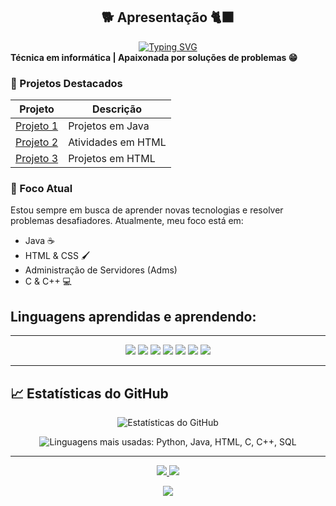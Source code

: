 <section id="apresentacao">
  <h1 align="center"> 🐕 Apresentação 🐈‍⬛</h1>
  <div align="center">
    <a href="https://git.io/typing-svg">
      <img src="https://readme-typing-svg.demolab.com?font=Fira+Code&size=22&pause=1000&color=F75C7E&width=435&lines=Meu+nome+é+Rayane+Sousa+🙃;Sempre+em+busca+de+conhecimento!" alt="Typing SVG" />
    </a>
  </div>
  <b>Técnica em informática | Apaixonada por soluções de problemas 😁</b>
</section>

### 📌 Projetos Destacados

| Projeto        | Descrição                                                   
|----------------|----------------------------------------------|
| [Projeto 1](https://github.com/Ydvtim/CTI-P7-POO-20242-LISTA01) | Projetos em Java        
| [Projeto 2](https://github.com/Ydvtim/Atividades-WEB-I---HTML) | Atividades em HTML 
| [Projeto 3](https://github.com/Ydvtim/Projetos-WEB-I-HTML)| Projetos em HTML

### 🎯 Foco Atual

Estou sempre em busca de aprender novas tecnologias e resolver problemas desafiadores. Atualmente, meu foco está em:
- Java ☕
- HTML & CSS 🖌️
- Administração de Servidores (Adms)
- C & C++ 💻

## Linguagens aprendidas e aprendendo:
---

<div align="center">
  <img src="https://img.shields.io/badge/Python-3776AB?style=for-the-badge&logo=python&logoColor=white"/>
  <img src="https://img.shields.io/badge/Java-007396?style=for-the-badge&logo=java&logoColor=white"/>
  <img src="https://img.shields.io/badge/HTML5-E34F26?style=for-the-badge&logo=html5&logoColor=white"/>
  <img src="https://img.shields.io/badge/CSS-1572B6?style=for-the-badge&logo=css3&logoColor=white"/>
  <img src="https://img.shields.io/badge/SQL-003B57?style=for-the-badge&logo=postgresql&logoColor=white"/>
  <img src="https://img.shields.io/badge/C -00599C?style=for-the-badge&logo=logoColor=white"/>
  <img src="https://img.shields.io/badge/C++-00599C?style=for-the-badge&logo=cplusplus&logoColor=white"/>
</div>

---

## 📈 Estatísticas do GitHub
<p align="center">
  <img src="https://github-readme-stats.vercel.app/api?username=Ydvtim&show_icons=true&hide_title=true&theme=dracula&title_color=ff79c6&icon_color=ff79c6&text_color=ffb6c1&bg_color=282a36" alt="Estatísticas do GitHub" />
</p>
<p align="center">
  <img src="https://github-readme-stats.vercel.app/api/top-langs/?username=Ydvtim&layout=compact&langs_count=5&title_color=000000&text_color=000000&bg_color=ffc0cb" alt="Linguagens mais usadas: Python, Java, HTML, C, C++, SQL" />
</p>

---

<p align="center">
  <a href="mailto: rayanesousa@aluno.ifce.edu.br">
    <img src="https://img.shields.io/badge/E--mail-D14836?style=for-the-badge&logo=gmail&logoColor=white"/>
  </a>
  <a href="https://www.instagram.com/rayanesousa20.24?igsh=MXFlM3JmeGN0cHEyNQ==">
    <img src="https://img.shields.io/badge/Instagram-E4405F?style=for-the-badge&logo=instagram&logoColor=white"/>
  </a>
</p>

<p align="center">
  <a href="https://www.linkedin.com/in/rayane-sousa-51ba20268?utm_source=share&utm_campaign=share_via&utm_content=profile&utm_medium=android_app">
    <img src="https://img.shields.io/badge/LinkedIn-0077B5?style=for-the-badge&logo=linkedin&logoColor=white"/>
  </a>
</p>

